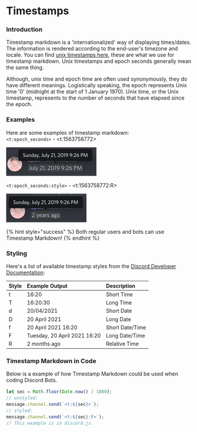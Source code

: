 # Timestamps

### Introduction

Timestamp markdown is a 'internationalized' way of displaying times/dates. The information is rendered according to the end-user's timezone and locale. You can find [unix timestamps here](https://www.unixtimestamp.com/), these are what we use for timestamp markdown. Unix timestamps and epoch seconds generally mean the same thing. 

Although, unix time and epoch time are often used synonymously, they do have different meanings. Logistically speaking, the epoch represents Unix time '0' \(midnight at the start of 1 January 1970\). Unix time, or the Unix timestamp, represents to the number of seconds that have elapsed since the epoch.

### Examples

Here are some examples of timestamp markdown:  
`<t:epoch_seconds>` - &lt;t:1563758772&gt;

![Non-Styled Timestamp](../.gitbook/assets/image%20%283%29.png)

`<t:epoch_seconds:style>` - &lt;t:1563758772:R&gt;

![Relative Styled Timestamp](../.gitbook/assets/image%20%284%29.png)

{% hint style="success" %}
Both regular users and bots can use Timestamp Markdown!
{% endhint %}

### Styling

Here's a list of available timestamp styles from the [Discord Developer Documentation](https://discord.com/developers/docs/reference#message-formatting-timestamp-styles):

| Style | Example Output | Description |
| :--- | :--- | :--- |
| t | 16:20 | Short Time |
| T | 16:20:30 | Long Time |
| d | 20/04/2021 | Short Date |
| D | 20 April 2021 | Long Date |
| f | 20 April 2021 16:20 | Short Date/Time |
| F | Tuesday, 20 April 2021 16:20 | Long Date/Time |
| R | 2 months ago | Relative Time |

### Timestamp Markdown in Code

Below is a example of how Timestamp Markdown could be used when coding Discord Bots.

```javascript
let sec = Math.floor(Date.now() / 1000);
// unstyled:
message.channel.send(`<t:${sec}>`);
// styled:
message.channel.send(`<t:${sec}:F>`);
// This example is in discord.js.
```

